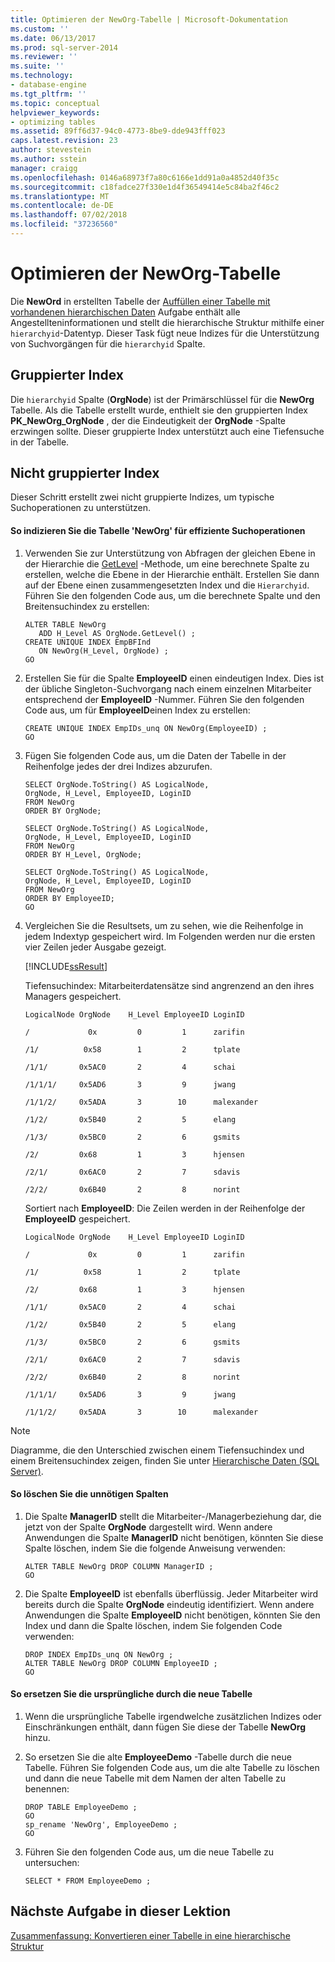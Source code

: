 ```yaml
---
title: Optimieren der NewOrg-Tabelle | Microsoft-Dokumentation
ms.custom: ''
ms.date: 06/13/2017
ms.prod: sql-server-2014
ms.reviewer: ''
ms.suite: ''
ms.technology:
- database-engine
ms.tgt_pltfrm: ''
ms.topic: conceptual
helpviewer_keywords:
- optimizing tables
ms.assetid: 89ff6d37-94c0-4773-8be9-dde943fff023
caps.latest.revision: 23
author: stevestein
ms.author: sstein
manager: craigg
ms.openlocfilehash: 0146a68973f7a80c6166e1dd91a0a4852d40f35c
ms.sourcegitcommit: c18fadce27f330e1d4f36549414e5c84ba2f46c2
ms.translationtype: MT
ms.contentlocale: de-DE
ms.lasthandoff: 07/02/2018
ms.locfileid: "37236560"
---
```

# <a name="optimizing-the-neworg-table"></a>Optimieren der NewOrg-Tabelle
  Die **NewOrd** in erstellten Tabelle der [Auffüllen einer Tabelle mit vorhandenen hierarchischen Daten](lesson-1-2-populating-a-table-with-existing-hierarchical-data.md) Aufgabe enthält alle Angestellteninformationen und stellt die hierarchische Struktur mithilfe einer `hierarchyid`-Datentyp. Dieser Task fügt neue Indizes für die Unterstützung von Suchvorgängen für die `hierarchyid` Spalte.  
  
## <a name="clustered-index"></a>Gruppierter Index  
 Die `hierarchyid` Spalte (**OrgNode**) ist der Primärschlüssel für die **NewOrg** Tabelle. Als die Tabelle erstellt wurde, enthielt sie den gruppierten Index **PK_NewOrg_OrgNode** , der die Eindeutigkeit der **OrgNode** -Spalte erzwingen sollte. Dieser gruppierte Index unterstützt auch eine Tiefensuche in der Tabelle.  
  
## <a name="nonclustered-index"></a>Nicht gruppierter Index  
 Dieser Schritt erstellt zwei nicht gruppierte Indizes, um typische Suchoperationen zu unterstützen.  
  
#### <a name="to-index-the-neworg-table-for-efficient-searches"></a>So indizieren Sie die Tabelle 'NewOrg' für effiziente Suchoperationen  
  
1.  Verwenden Sie zur Unterstützung von Abfragen der gleichen Ebene in der Hierarchie die [GetLevel](/sql/t-sql/data-types/getlevel-database-engine) -Methode, um eine berechnete Spalte zu erstellen, welche die Ebene in der Hierarchie enthält. Erstellen Sie dann auf der Ebene einen zusammengesetzten Index und die `Hierarchyid`. Führen Sie den folgenden Code aus, um die berechnete Spalte und den Breitensuchindex zu erstellen:  
  
    ```  
    ALTER TABLE NewOrg   
       ADD H_Level AS OrgNode.GetLevel() ;  
    CREATE UNIQUE INDEX EmpBFInd   
       ON NewOrg(H_Level, OrgNode) ;  
    GO  
    ```  
  
2.  Erstellen Sie für die Spalte **EmployeeID** einen eindeutigen Index. Dies ist der übliche Singleton-Suchvorgang nach einem einzelnen Mitarbeiter entsprechend der **EmployeeID** -Nummer. Führen Sie den folgenden Code aus, um für **EmployeeID**einen Index zu erstellen:  
  
    ```  
    CREATE UNIQUE INDEX EmpIDs_unq ON NewOrg(EmployeeID) ;  
    GO  
    ```  
  
3.  Fügen Sie folgenden Code aus, um die Daten der Tabelle in der Reihenfolge jedes der drei Indizes abzurufen.  
  
    ```  
    SELECT OrgNode.ToString() AS LogicalNode,  
    OrgNode, H_Level, EmployeeID, LoginID  
    FROM NewOrg   
    ORDER BY OrgNode;  
  
    SELECT OrgNode.ToString() AS LogicalNode,  
    OrgNode, H_Level, EmployeeID, LoginID   
    FROM NewOrg   
    ORDER BY H_Level, OrgNode;  
  
    SELECT OrgNode.ToString() AS LogicalNode,  
    OrgNode, H_Level, EmployeeID, LoginID   
    FROM NewOrg   
    ORDER BY EmployeeID;  
    GO  
    ```  
  
4.  Vergleichen Sie die Resultsets, um zu sehen, wie die Reihenfolge in jedem Indextyp gespeichert wird. Im Folgenden werden nur die ersten vier Zeilen jeder Ausgabe gezeigt.  
  
     [!INCLUDE[ssResult](../../includes/ssresult-md.md)]  
  
     Tiefensuchindex: Mitarbeiterdatensätze sind angrenzend an den ihres Managers gespeichert.  
  
     `LogicalNode OrgNode    H_Level EmployeeID LoginID`  
  
     `/             0x         0         1      zarifin`  
  
     `/1/          0x58        1         2      tplate`  
  
     `/1/1/       0x5AC0       2         4      schai`  
  
     `/1/1/1/     0x5AD6       3         9      jwang`  
  
     `/1/1/2/     0x5ADA       3        10      malexander`  
  
     `/1/2/       0x5B40       2         5      elang`  
  
     `/1/3/       0x5BC0       2         6      gsmits`  
  
     `/2/         0x68         1         3      hjensen`  
  
     `/2/1/       0x6AC0       2         7      sdavis`  
  
     `/2/2/       0x6B40       2         8      norint`  
  
     Sortiert nach **EmployeeID**: Die Zeilen werden in der Reihenfolge der **EmployeeID** gespeichert.  
  
     `LogicalNode OrgNode    H_Level EmployeeID LoginID`  
  
     `/             0x         0         1      zarifin`  
  
     `/1/          0x58        1         2      tplate`  
  
     `/2/         0x68         1         3      hjensen`  
  
     `/1/1/       0x5AC0       2         4      schai`  
  
     `/1/2/       0x5B40       2         5      elang`  
  
     `/1/3/       0x5BC0       2         6      gsmits`  
  
     `/2/1/       0x6AC0       2         7      sdavis`  
  
     `/2/2/       0x6B40       2         8      norint`  
  
     `/1/1/1/     0x5AD6       3         9      jwang`  
  
     `/1/1/2/     0x5ADA       3        10      malexander`  
  
> [!NOTE]  
>  Diagramme, die den Unterschied zwischen einem Tiefensuchindex und einem Breitensuchindex zeigen, finden Sie unter [Hierarchische Daten &#40;SQL Server&#41;](../hierarchical-data-sql-server.md).  
  
#### <a name="to-drop-the-unnecessary-columns"></a>So löschen Sie die unnötigen Spalten  
  
1.  Die Spalte **ManagerID** stellt die Mitarbeiter-/Managerbeziehung dar, die jetzt von der Spalte **OrgNode** dargestellt wird. Wenn andere Anwendungen die Spalte **ManagerID** nicht benötigen, könnten Sie diese Spalte löschen, indem Sie die folgende Anweisung verwenden:  
  
    ```  
    ALTER TABLE NewOrg DROP COLUMN ManagerID ;  
    GO  
    ```  
  
2.  Die Spalte **EmployeeID** ist ebenfalls überflüssig. Jeder Mitarbeiter wird bereits durch die Spalte **OrgNode** eindeutig identifiziert. Wenn andere Anwendungen die Spalte **EmployeeID** nicht benötigen, könnten Sie den Index und dann die Spalte löschen, indem Sie folgenden Code verwenden:  
  
    ```  
    DROP INDEX EmpIDs_unq ON NewOrg ;  
    ALTER TABLE NewOrg DROP COLUMN EmployeeID ;  
    GO  
    ```  
  
#### <a name="to-replace-the-original-table-with-the-new-table"></a>So ersetzen Sie die ursprüngliche durch die neue Tabelle  
  
1.  Wenn die ursprüngliche Tabelle irgendwelche zusätzlichen Indizes oder Einschränkungen enthält, dann fügen Sie diese der Tabelle **NewOrg** hinzu.  
  
2.  So ersetzen Sie die alte **EmployeeDemo** -Tabelle durch die neue Tabelle. Führen Sie folgenden Code aus, um die alte Tabelle zu löschen und dann die neue Tabelle mit dem Namen der alten Tabelle zu benennen:  
  
    ```  
    DROP TABLE EmployeeDemo ;  
    GO  
    sp_rename 'NewOrg', EmployeeDemo ;  
    GO  
    ```  
  
3.  Führen Sie den folgenden Code aus, um die neue Tabelle zu untersuchen:  
  
    ```  
    SELECT * FROM EmployeeDemo ;  
    ```  
  
## <a name="next-task-in-lesson"></a>Nächste Aufgabe in dieser Lektion  
 [Zusammenfassung: Konvertieren einer Tabelle in eine hierarchische Struktur](lesson-1-4-summary-converting-a-table-to-a-hierarchical-structure.md)  
  
  
